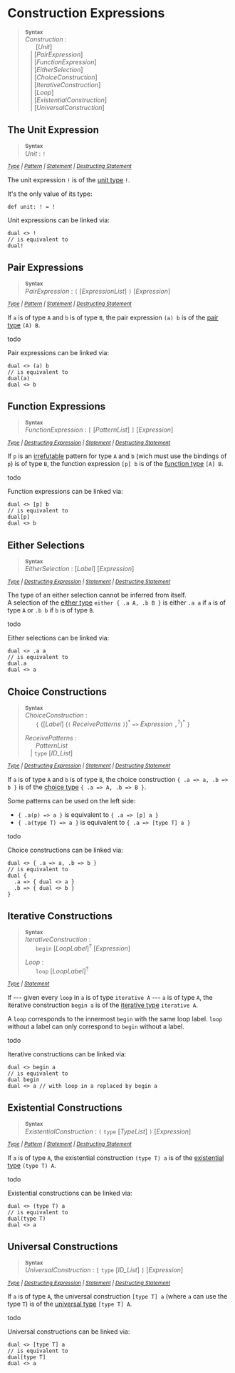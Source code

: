 # Construction Expressions

> **<sup>Syntax</sup>**\
> _Construction_ :\
> &nbsp;&nbsp; &nbsp;&nbsp; [_Unit_] \
> &nbsp;&nbsp; | [_PairExpression_] \
> &nbsp;&nbsp; | [_FunctionExpression_] \
> &nbsp;&nbsp; | [_EitherSelection_] \
> &nbsp;&nbsp; | [_ChoiceConstruction_] \
> &nbsp;&nbsp; | [_IterativeConstruction_] \
> &nbsp;&nbsp; | [_Loop_] \
> &nbsp;&nbsp; | [_ExistentialConstruction_] \
> &nbsp;&nbsp; | [_UniversalConstruction_]


## The Unit Expression

> **<sup>Syntax</sup>**\
> _Unit_ : `!`

*<sup>
[Type](../types.md#the-unit-type)
| [Pattern](../patterns.md#todo)
| [Statement](../statements/commands.md#the-break-command)
| [Destructing Statement](../statements/commands.md#the-continue-command)
</sup>*

The unit expression `!` is of the [unit type](../types.md#the-unit-type) `!`.

It's the only value of its type:
```par
def unit: ! = !
```

Unit expressions can be linked via:
```par
dual <> !
// is equivalent to
dual!
```


## Pair Expressions

> **<sup>Syntax</sup>**\
> _PairExpression_ : `(` [_ExpressionList_] `)` [_Expression_]

*<sup>
[Type](../types.md#pair-types)
| [Pattern](../patterns.md#todo)
| [Statement](../statements/commands.md#send-commands)
| [Destructing Statement](../statements/commands.md#receive-commands)
</sup>*

If `a` is of type `A` and `b` is of type `B`, the pair expression `(a) b` is of the [pair type](../types.md#pair-types) `(A) B`.

todo

Pair expressions can be linked via:
```par
dual <> (a) b
// is equivalent to
dual(a)
dual <> b
```


## Function Expressions

> **<sup>Syntax</sup>**\
> _FunctionExpression_ : `[` [_PatternList_] `]` [_Expression_]

*<sup>
[Type](../types.md#function-types)
| [Destructing Expression](application.md#function-calls)
| [Statement](../statements/commands.md#receive-commands)
| [Destructing Statement](../statements/commands.md#send-commands)
</sup>*

If `p` is an [irrefutable](patterns.md#irrefutable-note) pattern for type `A` and `b` (wich must use the bindings of `p`) is of type `B`, the function expression `[p] b` is of the [function type](../types.md#function-types) `[A] B`.

todo

Function expressions can be linked via:
```par
dual <> [p] b
// is equivalent to
dual[p]
dual <> b
```

## Either Selections

> **<sup>Syntax</sup>**\
> _EitherSelection_ : [_Label_] [_Expression_]

*<sup>
[Type](../types.md#either-types)
| [Destructing Expression](application.md#either-destructions)
| [Statement](../statements/commands.md#signal-commands)
| [Destructing Statement](../statements/commands.md#match-commands)
</sup>*

The type of an either selection cannot be inferred from itself. \
A selection of the [either type](../types.md#either-types) `either { .a A, .b B }` is either `.a a` if `a` is of type `A` or `.b b` if `b` is of type `B`.

todo

Either selections can be linked via:
```par
dual <> .a a
// is equivalent to
dual.a
dual <> a
```


## Choice Constructions

> **<sup>Syntax</sup>**\
> _ChoiceConstruction_ :\
> &nbsp;&nbsp; &nbsp;&nbsp; `{` ([_Label_] (`(` _ReceivePatterns_ `)`)<sup>\*</sup> `=>` _Expression_ `,`<sup>?</sup>)<sup>\*</sup> `}`
>
> _ReceivePatterns_ :\
> &nbsp;&nbsp; &nbsp;&nbsp; _PatternList_ \
> &nbsp;&nbsp; | `type` [_ID_List_]

*<sup>
[Type](../types.md#choice-types)
| [Destructing Expression](application.md#choice-selections)
| [Statement](../statements/commands.md#match-commands)
| [Destructing Statement](../statements/commands.md#signal-commands)
</sup>*

If `a` is of type `A` and `b` is of type `B`, the choice construction `{ .a => a, .b => b }` is of the [choice type](../types.md#choice-types) `{ .a => A, .b => B }`.

Some patterns can be used on the left side:
- `{ .a(p) => a }` is equivalent to `{ .a => [p] a }`
- `{ .a(type T) => a }` is equivalent to `{ .a => [type T] a }`

todo

Choice constructions can be linked via:
```par
dual <> { .a => a, .b => b }
// is equivalent to
dual { 
  .a => { dual <> a }
  .b => { dual <> b }
}
```

## Iterative Constructions

> **<sup>Syntax</sup>**\
> _IterativeConstruction_ :\
> &nbsp;&nbsp; &nbsp;&nbsp; `begin` [_LoopLabel_]<sup>?</sup> [_Expression_]
>
> _Loop_ :\
> &nbsp;&nbsp; &nbsp;&nbsp; `loop` [_LoopLabel_]<sup>?</sup>

*<sup>
[Type](../types.md#iterative-types)
| [Statement](../statements/commands.md#recursive-commands)
</sup>*

If --- given every `loop` in `a` is of type `iterative A` --- `a` is of type `A`, the iterative construction `begin a` is of the [iterative type](../types.md#iterative-types) `iterative A`.

A `loop` corresponds to the innermost `begin` with the same loop label. `loop` without a label can only correspond to `begin` without a label.

todo

Iterative constructions can be linked via:
```par
dual <> begin a
// is equivalent to
dual begin
dual <> a // with loop in a replaced by begin a
```


## Existential Constructions

> **<sup>Syntax</sup>**\
> _ExistentialConstruction_ : `(` `type` [_TypeList_] `)` [_Expression_]

*<sup>
[Type](../types.md#existential-types)
| [Pattern](../patterns.md#todo)
| [Statement](../statements/commands.md#send-type-commands)
| [Destructing Statement](../statements/commands.md#receive-type-commands)
</sup>*

If `a` is of type `A`, the existential construction `(type T) a` is of the [existential type](../types.md#existential-types) `(type T) A`.

todo

Existential constructions can be linked via:
```par
dual <> (type T) a
// is equivalent to
dual(type T)
dual <> a
```

## Universal Constructions

> **<sup>Syntax</sup>**\
> _UniversalConstruction_ : `[` `type` [_ID_List_] `]` [_Expression_]

*<sup>
[Type](../types.md#universal-types)
| [Destructing Expression](application.md#universal-specializations)
| [Statement](../statements/commands.md#receive-type-commands)
| [Destructing Statement](../statements/commands.md#send-type-commands)
</sup>*

If `a` is of type `A`, the universal construction `[type T] a` (where `a` can use the type `T`) is of the [universal type](../types.md#universal-types) `[type T] A`.

todo

Universal constructions can be linked via:
```par
dual <> [type T] a
// is equivalent to
dual[type T]
dual <> a
```